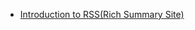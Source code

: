  - [Introduction to RSS(Rich Summary Site)](https://www.geeksforgeeks.org/introduction-to-rssrich-summary-site/)